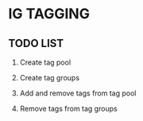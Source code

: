 # IG TAGGING

## TODO LIST

1. Create tag pool

2. Create tag groups

3. Add and remove tags from tag pool

4. Remove tags from tag groups
